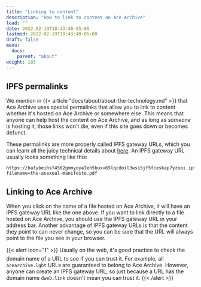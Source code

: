```yaml
---
title: "Linking to content"
description: "How to link to content on Ace Archive"
lead: ""
date: 2022-02-19T10:43:48-05:00
lastmod: 2022-02-19T10:43:48-05:00
draft: false
menu:
  docs:
    parent: "about"
weight: 103
---
```


## IPFS permalinks

We mention in {{< article "docs/about/about-the-technology.md" >}} that Ace
Archive uses special permalinks that allow you to link to content whether it's
hosted on Ace Archive or somewhere else. This means that anyone can help host
the content on Ace Archive, and as long as *someone* is hosting it, those links
won't die, even if this site goes down or becomes defunct.

These permalinks are more properly called IPFS gateway URLs, which you can
learn all the juicy technical details about
[here](https://docs.ipfs.io/concepts/ipfs-gateway/). An IPFS gateway URL
usually looks something like this:

```
https://bafybeihsf4562gmmyoya7eh5buxv65lqcdoil3wsi5jf5fceskap7yzooi.ipfs.dweb.link/?filename=the-asexual-manifesto.pdf
```

## Linking to Ace Archive

When you click on the name of a file hosted on Ace Archive, it will have an
IPFS gateway URL like the one above. If you want to link directly to a file
hosted on Ace Archive, you should use the IPFS gateway URL in your address bar.
Another advantage of IPFS gateway URLs is that the content they point to can
never change, so you can be sure that the URL will always point to the file you
see in your browser.

{{< alert icon="❗" >}}
Usually on the web, it's good practice to check the domain name of a URL to see
if you can trust it. For example, all `acearchive.lgbt` URLs are guaranteed to
belong to Ace Archive. However, anyone can create an IPFS gateway URL, so just
because a URL has the domain name `dweb.link` doesn't mean you can trust it.
{{< /alert >}}
